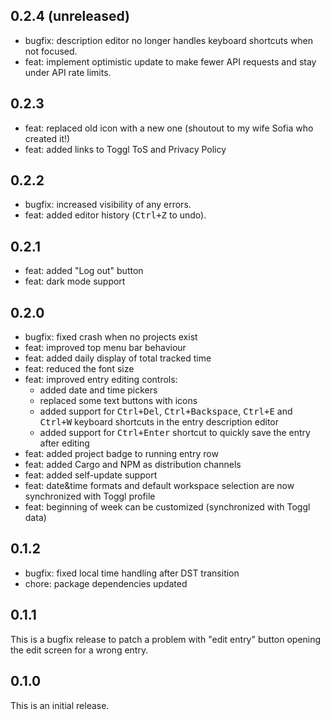 ## 0.2.4 (unreleased)

* bugfix: description editor no longer handles keyboard shortcuts when not focused.
* feat: implement optimistic update to make fewer API requests and stay under API
  rate limits.

## 0.2.3

* feat: replaced old icon with a new one (shoutout to my wife Sofia who created
  it!)
* feat: added links to Toggl ToS and Privacy Policy

## 0.2.2

* bugfix: increased visibility of any errors.
* feat: added editor history (<kbd>Ctrl+Z</kbd> to undo).

## 0.2.1

* feat: added "Log out" button
* feat: dark mode support

## 0.2.0

* bugfix: fixed crash when no projects exist
* feat: improved top menu bar behaviour
* feat: added daily display of total tracked time
* feat: reduced the font size
* feat: improved entry editing controls:
	- added date and time pickers
	- replaced some text buttons with icons
	- added support for <kbd>Ctrl+Del</kbd>, <kbd>Ctrl+Backspace</kbd>,
	  <kbd>Ctrl+E</kbd> and <kbd>Ctrl+W</kbd> keyboard shortcuts in the entry
	  description editor
	- added support for <kbd>Ctrl+Enter</kbd> shortcut to quickly save the
	  entry after editing
* feat: added project badge to running entry row
* feat: added Cargo and NPM as distribution channels
* feat: added self-update support
* feat: date&time formats and default workspace selection are now synchronized
  with Toggl profile
* feat: beginning of week can be customized (synchronized with Toggl data)

## 0.1.2

* bugfix: fixed local time handling after DST transition
* chore: package dependencies updated

## 0.1.1

This is a bugfix release to patch a problem with "edit entry" button opening
the edit screen for a wrong entry.

## 0.1.0

This is an initial release.
